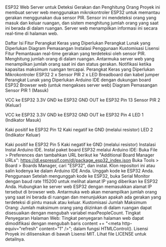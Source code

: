 ESP32 Web Server untuk Deteksi Gerakan dan Penghitung Orang
Proyek ini membuat server web menggunakan mikrokontroler ESP32 untuk memantau gerakan menggunakan dua sensor PIR. Sensor ini mendeteksi orang yang masuk dan keluar ruangan, dan sistem menghitung jumlah orang yang saat ini berada di dalam ruangan. Server web menampilkan informasi ini secara real-time di halaman web.

Daftar Isi
Fitur
Perangkat Keras yang Diperlukan
Perangkat Lunak yang Diperlukan
Diagram Pemasangan
Instalasi
Penggunaan
Kustomisasi
Lisensi
Fitur
Pemantauan real-time gerakan yang terdeteksi oleh sensor PIR.
Menghitung jumlah orang di dalam ruangan.
Antarmuka server web yang menampilkan jumlah orang saat ini dan status gerakan.
Notifikasi ketika kapasitas maksimum ruangan tercapai.
Perangkat Keras yang Diperlukan
Mikrokontroler ESP32
2 x Sensor PIR
2 x LED
Breadboard dan kabel jumper
Perangkat Lunak yang Diperlukan
Arduino IDE dengan dukungan board ESP32
Browser web (untuk mengakses server web)
Diagram Pemasangan
Sensor PIR 1 (Masuk)

VCC ke ESP32 3.3V
GND ke ESP32 GND
OUT ke ESP32 Pin 13
Sensor PIR 2 (Keluar)

VCC ke ESP32 3.3V
GND ke ESP32 GND
OUT ke ESP32 Pin 4
LED 1 (Indikator Masuk)

Kaki positif ke ESP32 Pin 12
Kaki negatif ke GND (melalui resistor)
LED 2 (Indikator Keluar)

Kaki positif ke ESP32 Pin 5
Kaki negatif ke GND (melalui resistor)
Instalasi
Instal Arduino IDE.
Instal paket board ESP32 melalui Arduino IDE:
Buka File > Preferences dan tambahkan URL berikut ke "Additional Board Manager URLs": https://dl.espressif.com/dl/package_esp32_index.json
Buka Tools > Board > Boards Manager, cari "ESP32", dan instal.
Klon repositori ini atau salin kodenya ke dalam Arduino IDE Anda.
Unggah kode ke ESP32 Anda.
Penggunaan
Setelah mengunggah kode ke ESP32, buka Serial Monitor dengan baud rate 115200 untuk melihat alamat IP yang diberikan ke ESP32 Anda.
Hubungkan ke server web ESP32 dengan memasukkan alamat IP tersebut di browser web.
Antarmuka web akan menampilkan jumlah orang yang saat ini berada di ruangan dan menunjukkan apakah ada gerakan yang terdeteksi di pintu masuk atau keluar.
Kustomisasi
Jumlah Maksimum Orang: Jumlah maksimum orang yang diizinkan di dalam ruangan dapat disesuaikan dengan mengubah variabel maxPeopleCount.
Tingkat Penyegaran Halaman Web: Tingkat penyegaran halaman web dapat dimodifikasi dengan mengubah baris content += "<meta http-equiv=\"refresh\" content=\"1\" />"; dalam fungsi HTMLControl().
Lisensi
Proyek ini dilisensikan di bawah Lisensi MIT. Lihat file LICENSE untuk detailnya.
